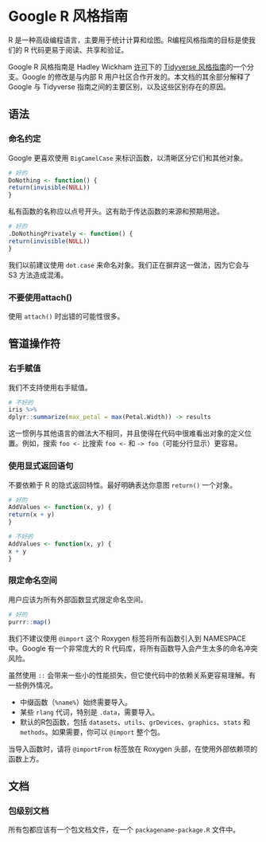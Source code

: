 # Google R 风格指南

R 是一种高级编程语言，主要用于统计计算和绘图。R编程风格指南的目标是使我们的 R 代码更易于阅读、共享和验证。

Google R 风格指南是 Hadley Wickham [许可](https://creativecommons.org/licenses/by-sa/2.0/)下的 [Tidyverse 风格指南](https://style.tidyverse.org/)的一个分支。Google 的修改是与内部 R 用户社区合作开发的。本文档的其余部分解释了 Google 与 Tidyverse 指南之间的主要区别，以及这些区别存在的原因。

## 语法

### 命名约定

Google 更喜欢使用 `BigCamelCase` 来标识函数，以清晰区分它们和其他对象。

```r
# 好的
DoNothing <- function() {
return(invisible(NULL))
}
```

私有函数的名称应以点号开头。这有助于传达函数的来源和预期用途。

```r
# 好的
.DoNothingPrivately <- function() {
return(invisible(NULL))
}
```

我们以前建议使用 `dot.case` 来命名对象。我们正在摒弃这一做法，因为它会与 S3 方法造成混淆。

### 不要使用attach()

使用 `attach()` 时出错的可能性很多。

## 管道操作符

### 右手赋值

我们不支持使用右手赋值。

```r
# 不好的
iris %>%
dplyr::summarize(max_petal = max(Petal.Width)) -> results
```

这一惯例与其他语言的做法大不相同，并且使得在代码中很难看出对象的定义位置。例如，搜索 `foo <-` 比搜索 `foo <-` 和 `-> foo`（可能分行显示）更容易。

### 使用显式返回语句

不要依赖于 R 的隐式返回特性。最好明确表达你意图 `return()` 一个对象。

```r
# 好的
AddValues <- function(x, y) {
return(x + y)
}

# 不好的
AddValues <- function(x, y) {
x + y
}
```

### 限定命名空间

用户应该为所有外部函数显式限定命名空间。

```r
# 好的
purrr::map()
```

我们不建议使用 `@import` 这个 Roxygen 标签将所有函数引入到 NAMESPACE 中。Google 有一个非常庞大的 R 代码库，将所有函数导入会产生太多的命名冲突风险。

虽然使用 `::` 会带来一些小的性能损失，但它使代码中的依赖关系更容易理解。有一些例外情况。

- 中缀函数（`%name%`）始终需要导入。
- 某些 `rlang` 代词，特别是 `.data`，需要导入。
- 默认的R包函数，包括 `datasets`、`utils`、`grDevices`、`graphics`、`stats` 和 `methods`。如果需要，你可以 `@import` 整个包。

当导入函数时，请将 `@importFrom` 标签放在 Roxygen 头部，在使用外部依赖项的函数上方。

## 文档

### 包级别文档

所有包都应该有一个包文档文件，在一个 `packagename-package.R` 文件中。